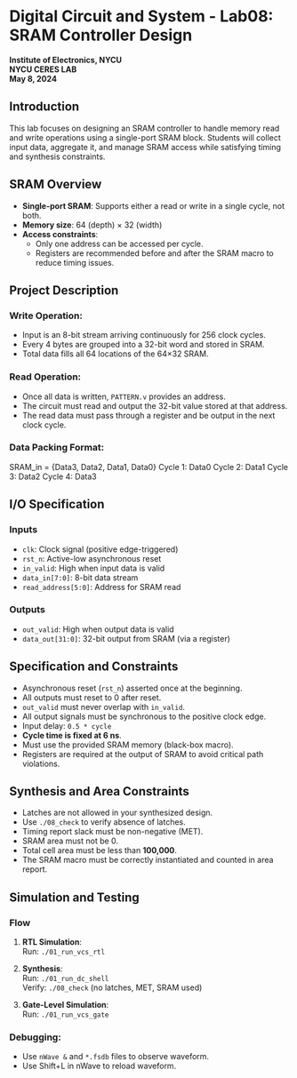 # Digital Circuit and System - Lab08: SRAM Controller Design

**Institute of Electronics, NYCU**  
**NYCU CERES LAB**  
**May 8, 2024**

## Introduction

This lab focuses on designing an SRAM controller to handle memory read and write operations using a single-port SRAM block. Students will collect input data, aggregate it, and manage SRAM access while satisfying timing and synthesis constraints.

## SRAM Overview

- **Single-port SRAM**: Supports either a read or write in a single cycle, not both.
- **Memory size**: 64 (depth) × 32 (width)
- **Access constraints**:
  - Only one address can be accessed per cycle.
  - Registers are recommended before and after the SRAM macro to reduce timing issues.

## Project Description

### Write Operation:
- Input is an 8-bit stream arriving continuously for 256 clock cycles.
- Every 4 bytes are grouped into a 32-bit word and stored in SRAM.
- Total data fills all 64 locations of the 64×32 SRAM.

### Read Operation:
- Once all data is written, `PATTERN.v` provides an address.
- The circuit must read and output the 32-bit value stored at that address.
- The read data must pass through a register and be output in the next clock cycle.

### Data Packing Format:
SRAM_in = {Data3, Data2, Data1, Data0}
Cycle 1: Data0
Cycle 2: Data1
Cycle 3: Data2
Cycle 4: Data3

## I/O Specification

### Inputs
- `clk`: Clock signal (positive edge-triggered)
- `rst_n`: Active-low asynchronous reset
- `in_valid`: High when input data is valid
- `data_in[7:0]`: 8-bit data stream
- `read_address[5:0]`: Address for SRAM read

### Outputs
- `out_valid`: High when output data is valid
- `data_out[31:0]`: 32-bit output from SRAM (via a register)

## Specification and Constraints

- Asynchronous reset (`rst_n`) asserted once at the beginning.
- All outputs must reset to 0 after reset.
- `out_valid` must never overlap with `in_valid`.
- All output signals must be synchronous to the positive clock edge.
- Input delay: `0.5 * cycle`
- **Cycle time is fixed at 6 ns**.
- Must use the provided SRAM memory (black-box macro).
- Registers are required at the output of SRAM to avoid critical path violations.

## Synthesis and Area Constraints

- Latches are not allowed in your synthesized design.
- Use `./08_check` to verify absence of latches.
- Timing report slack must be non-negative (MET).
- SRAM area must not be 0.
- Total cell area must be less than **100,000**.
- The SRAM macro must be correctly instantiated and counted in area report.

## Simulation and Testing

### Flow
1. **RTL Simulation**:  
   Run: `./01_run_vcs_rtl`

2. **Synthesis**:  
   Run: `./01_run_dc_shell`  
   Verify: `./08_check` (no latches, MET, SRAM used)

3. **Gate-Level Simulation**:  
   Run: `./01_run_vcs_gate`

### Debugging:
- Use `nWave &` and `*.fsdb` files to observe waveform.
- Use Shift+L in nWave to reload waveform.
